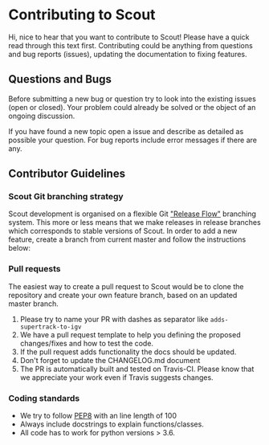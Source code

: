 # Contributing to Scout

Hi, nice to hear that you want to contribute to Scout! Please have a quick read through this text
first. Contributing could be anything from questions and bug reports (issues), updating the
documentation to fixing features.

## Questions and Bugs

Before submitting a new bug or question try to look into the existing issues (open or closed).
Your problem could already be solved or the object of an ongoing discussion.

If you have found a new topic open a issue and describe as detailed as possible your question.
For bug reports include error messages if there are any.

## Contributor Guidelines

### Scout Git branching strategy

Scout development is organised on a flexible Git ["Release Flow"][release_flow] branching system.
This more or less means that we make releases in release branches which corresponds to stable
versions of Scout.
In order to add a new feature, create a branch from current master and follow the instructions
below:

### Pull requests

The easiest way to create a pull request to Scout would be to clone the repository and create your
own feature branch, based on an updated master branch.

1. Please try to name your PR with dashes as separator like `adds-supertrack-to-igv`
1. We have a pull request template to help you defining the proposed changes/fixes and how to test
    the code.
1. If the pull request adds functionality the docs should be updated.
1. Don't forget to update the CHANGELOG.md document
1. The PR is automatically built and tested on Travis-CI.
Please know that we appreciate your work even if Travis suggests changes.

### Coding standards

- We try to follow [PEP8][pep8] with an line length of 100
- Always include docstrings to explain functions/classes.
- All code has to work for python versions > 3.6.

[release_flow]: https://www.nebbiatech.com/2019/03/15/git-branching-strategies-which-one-should-i-pick/
[pep8]: https://www.python.org/dev/peps/pep-0008/
